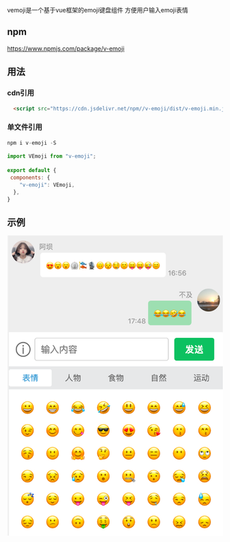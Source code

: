 vemoji是一个基于vue框架的emoji键盘组件 方便用户输入emoji表情

## npm

https://www.npmjs.com/package/v-emoji

## 用法

### cdn引用
```html
  <script src="https://cdn.jsdelivr.net/npm//v-emoji/dist/v-emoji.min.js"></script>

```
### 单文件引用
```js
npm i v-emoji -S
```
```js
import VEmoji from "v-emoji";

export default {
 components: {
    "v-emoji": VEmoji,
  },
}

```
## 示例

![示例](https://raw.githubusercontent.com/wlor0623/v-emoji/main/example/Snipaste_2021-03-31_17-49-52.png)
